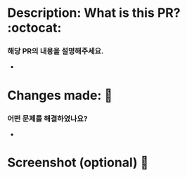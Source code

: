 # Description: What is this PR? :octocat:

### 해당 PR의 내용을 설명해주세요.

-

# Changes made: 🚀

### 어떤 문제를 해결하였나요?

-

# Screenshot (optional) 📸
